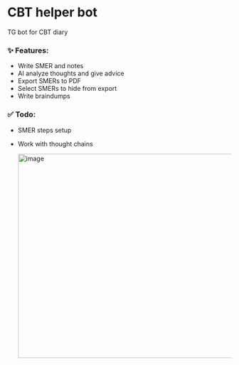 # CBT helper bot

TG bot for CBT diary  


### :sparkles: Features:

- Write SMER and notes
- AI analyze thoughts and give advice
- Export SMERs to PDF
- Select SMERs to hide from export
- Write braindumps

### ✅ Todo:

- SMER steps setup
- Work with thought chains  
  
  <img width="509" height="460" alt="image" src="https://github.com/user-attachments/assets/670b6197-1417-4b3d-8366-2cbca6c223f1" />

